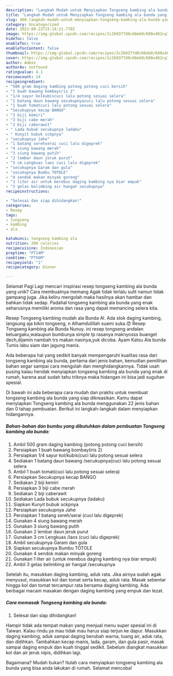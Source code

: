 ```yaml
---
description: "Langkah Mudah untuk Menyiapkan Tongseng kambing ala bunda yang Enak"
title: "Langkah Mudah untuk Menyiapkan Tongseng kambing ala bunda yang Enak"
slug: 460-langkah-mudah-untuk-menyiapkan-tongseng-kambing-ala-bunda-yang-enak
category: Uncategorized
date: 2022-09-22T15:14:21.770Z
image: https://img-global.cpcdn.com/recipes/2c260377d8c60eb0/680x482cq70/tongseng-kambing-ala-bunda-foto-resep-utama.jpg
hideToc: false
enableToc: true
enableTocContent: false
thumbnail: https://img-global.cpcdn.com/recipes/2c260377d8c60eb0/680x482cq70/tongseng-kambing-ala-bunda-foto-resep-utama.jpg
cover: https://img-global.cpcdn.com/recipes/2c260377d8c60eb0/680x482cq70/tongseng-kambing-ala-bunda-foto-resep-utama.jpg
author: Admin
authorAv: notfound
ratingvalue: 4.1
reviewcount: 14
recipeingredient:
- "500 gram daging kambing potong potong cuci bersih"
- "1 buah bawang bombayiris 2"
- "1/4 sayur kolkubiscuci lalu potong sesuai selera"
- "1 batang daun bawang secukupnyacuci lalu potong sesuai selera"
- "1 buah tomatcuci lalu potong sesuai selera"
- "Secukupnya kecap BANGO"
- "2 biji kemiri"
- "3 biji cabe merah"
- "2 biji caberawit"
- " Lada bubuk secukupnya ladaku"
- " Kunyit bubuk sckpnya"
- "secukupnya Jahe"
- "1 batang serehserai cuci lalu digeprek"
- "4 siung bawang merah"
- "3 siung bawang putih"
- "2 lembar daun jeruk purut"
- "3 cm Lengkuas laos cuci lalu digeprek"
- "secukupnya Garam dan gula"
- "secukupnya Bumbu TOTOLE"
- "4 sendok makan minyak goreng"
- "1 liter air untuk merebus daging kambing nya biar empuk"
- "3 gelas belimbing air hangat secukupnya"
recipeinstructions:

- "Selesai dan siap dihidangkan!"
categories:
- Resep
tags:
- tongseng
- kambing
- ala

katakunci: tongseng kambing ala 
nutrition: 209 calories
recipecuisine: Indonesian
preptime: "PT14M"
cooktime: "PT56M"
recipeyield: "1"
recipecategory: Dinner

---
```



Selamat Pagi Lagi mencari inspirasi resep tongseng kambing ala bunda yang unik? Cara membuatnya memang Agak tidak terlalu sulit namun tidak gampang juga. Jika keliru mengolah maka hasilnya akan hambar dan bahkan tidak sedap. Padahal tongseng kambing ala bunda yang enak seharusnya memiliki aroma dan rasa yang dapat memancing selera kita.


Resep Tongseng kambing mudah ala Bunda Al. Ada stok daging kambing, langsung aja bikin tongseng, n Alhamdulillah suami suka.😍 Resep Tongseng kambing ala Bunda Nunuy. ini resep tongseng andalan keluargaku,walaupun bumbunya simple tp rasanya maknyosss buanget dech,dijamin nambah trs makan nasinya,yuk dicoba. Ayam Katsu Ala bunda Tumis labu siam dan jagung manis.

Ada beberapa hal yang sedikit banyak mempengaruhi kualitas rasa dari tongseng kambing ala bunda, pertama dari jenis bahan, kemudian pemilihan bahan segar sampai cara mengolah dan menghidangkannya. Tidak usah pusing kalau hendak menyiapkan tongseng kambing ala bunda yang enak di rumah, karena asal sudah tahu triknya maka hidangan ini bisa jadi suguhan spesial.


Di bawah ini ada beberapa cara mudah dan praktis untuk membuat tongseng kambing ala bunda yang siap dikreasikan. Kamu dapat menyiapkan Tongseng kambing ala bunda menggunakan 22 jenis bahan dan 0 tahap pembuatan. Berikut ini langkah-langkah dalam menyiapkan hidangannya.

<!--inarticleads1-->

##### Bahan-bahan dan bumbu yang dibutuhkan dalam pembuatan Tongseng kambing ala bunda:

1. Ambil 500 gram daging kambing (potong potong cuci bersih)
1. Persiapkan 1 buah bawang bombay(iris 2)
1. Persiapkan 1/4 sayur kol/kubis(cuci lalu potong sesuai selera
1. Sediakan 1 batang daun bawang /secukupnya(cuci lalu potong sesuai selera
1. Ambil 1 buah tomat(cuci lalu potong sesuai selera)
1. Persiapkan Secukupnya kecap BANGO
1. Sediakan 2 biji kemiri
1. Persiapkan 3 biji cabe merah
1. Sediakan 2 biji caberawit
1. Sediakan  Lada bubuk secukupnya (ladaku)
1. Siapkan  Kunyit bubuk sckpnya
1. Persiapkan secukupnya Jahe
1. Persiapkan 1 batang sereh/serai (cuci lalu digeprek)
1. Gunakan 4 siung bawang merah
1. Gunakan 3 siung bawang putih
1. Gunakan 2 lembar daun jeruk purut
1. Gunakan 3 cm Lengkuas /laos (cuci lalu digeprek)
1. Ambil secukupnya Garam dan gula
1. Siapkan secukupnya Bumbu TOTOLE
1. Gunakan 4 sendok makan minyak goreng
1. Gunakan 1 liter air (untuk merebus daging kambing nya biar empuk)
1. Ambil 3 gelas belimbing air hangat /secukupnya


Setelah itu, masukkan daging kambing, aduk rata. Jika airnya sudah agak menyusut, masukkan kol dan tomat serta kecap, aduk rata. Masak sebentar hingga kol dan tomat tercampur rata bersama daging kambing. Ada berbagai macam masakan dengan daging kambing yang empuk dan lezat. 

<!--inarticleads2-->

##### Cara memasak Tongseng kambing ala bunda:


1. Selesai dan siap dihidangkan!

Hampir tidak ada tempat makan yang menjual menu super spesial ini di Taiwan. Kalau rindu.ya mau tidak mau harus siap terjun ke dapur. Masukkan daging kambing, aduk sampai daging berubah warna, tuang air, aduk rata, dan didihkan. Tambahkan kecap manis, lada, garam, dan gula pasir, masak sampai daging empuk dan kuah tinggal sedikit. Sebelum diangkat masukkan kol dan air jeruk nipis, didihkan lagi. 

Bagaimana? Mudah bukan? Itulah cara menyiapkan tongseng kambing ala bunda yang bisa anda lakukan di rumah. Selamat mencoba!
